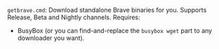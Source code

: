 `getbrave.cmd`: Download standalone Brave binaries for you. Supports Release, Beta and Nightly channels.
Requires:
- BusyBox (or you can find-and-replace the `busybox wget` part to any downloader you want).  
